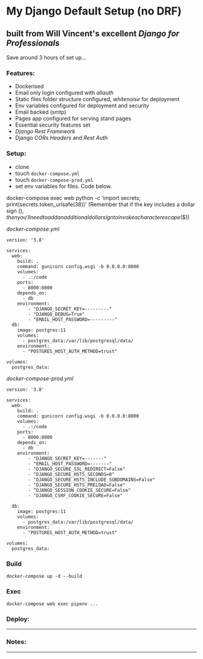# My Django Default Setup (no DRF)
## built from Will Vincent's excellent *Django for Professionals*

Save around 3 hours of set up...

### Features:
- Dockerised
- Email only login configured with *allauth*
- Static files folder structure configured, *whitenoise* for deployment
- Env variables configured for deployment and security
- Email backed (smtp)
- Pages app configured for serving stand pages
- Essential security features set
- *Django Rest Framework*
- Django *CORs Headers* and *Rest Auth*


### Setup: 
* clone
* touch `docker-compose.yml`
* touch `docker-compose-prod.yml`
* set env variables for files. Code below.

docker-compose exec web python -c 'import secrets; print(secrets.token_urlsafe(38))'
(Remember that if the key includes a dollar sign ($), then you'll need to add an additional dollar sign to invoke a character escape ($$))

*docker-compose.yml*
```
version: '3.8'

services:
  web:
    build: .
    command: gunicorn config.wsgi -b 0.0.0.0:8000
    volumes:
      - .:/code
    ports:
      - 8000:8000
    depends_on:
      - db
    environment: 
        - "DJANGO_SECRET_KEY=---------"
        - "DJANGO_DEBUG=True"
        - "EMAIL_HOST_PASSWORD=---------"
  db:
    image: postgres:11
    volumes:
      - postgres_data:/var/lib/postgresql/data/
    environment:
      - "POSTGRES_HOST_AUTH_METHOD=trust"

volumes:
  postgres_data:

```

*docker-compose-prod.yml*
```
version: '3.8'

services:
  web:
    build: .
    command: gunicorn config.wsgi -b 0.0.0.0:8000
    volumes:
      - .:/code
    ports:
      - 8000:8000
    depends_on:
      - db
    environment: 
        - "DJANGO_SECRET_KEY=-------"
        - "EMAIL_HOST_PASSWORD=-------"
        - "DJANGO_SECURE_SSL_REDIRECT=False"
        - "DJANGO_SECURE_HSTS_SECONDS=0"
        - "DJANGO_SECURE_HSTS_INCLUDE_SUBDOMAINS=False" 
        - "DJANGO_SECURE_HSTS_PRELOAD=False"
        - “DJANGO_SESSION_COOKIE_SECURE=False"
        - "DJANGO_CSRF_COOKIE_SECURE=False"

  db:
    image: postgres:11
    volumes:
      - postgres_data:/var/lib/postgresql/data/
    environment:
      - "POSTGRES_HOST_AUTH_METHOD=trust"

volumes:
  postgres_data:
  ```

### Build
`docker-compose up -d --build`

### Exec
`docker-compose web exec pipenv ...`

### Deploy:
  ---

### Notes:
  ---